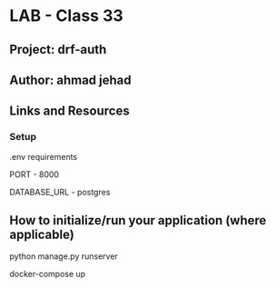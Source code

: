 # LAB - Class 33

## Project: drf-auth

## Author: ahmad jehad

## Links and Resources

### Setup

.env requirements

PORT - 8000

DATABASE_URL - postgres

## How to initialize/run your application (where applicable)

python manage.py runserver

docker-compose up
